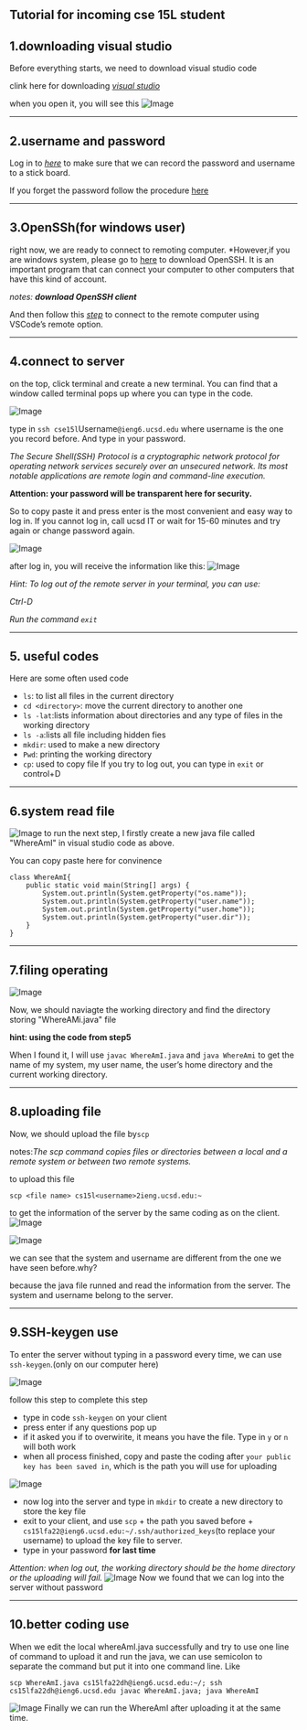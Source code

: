 Tutorial for incoming cse 15L student
---

## 1.downloading visual studio

Before everything starts, we need to download visual studio code 

clink here for downloading *[visual studio](https://code.visualstudio.com/)*


when you open it, you will see this
![Image](https://github.com/j4xie/cse15l-lab-reports/blob/0dcb32d728a285343a7c240e0aa22da008620de6/Screen%20Shot%202022-10-14%20at%202.35.55%20PM.png)


---
## 2.username and password


Log in to *[here](https://sdacs.ucsd.edu/~icc/index.php)* to make sure that we can record the password and username to a stick board. 

If you forget the password follow the procedure [here](https://docs.google.com/document/d/1hs7CyQeh-MdUfM9uv99i8tqfneos6Y8bDU0uhn1wqho/edit)


---
## 3.OpenSSh(for windows user)
 right now, we are ready to connect to remoting computer. 
 *However,if you are windows system, please go to [here](https://docs.microsoft.com/en-us/windows-server/administration/openssh/openssh_install_firstuse) to download OpenSSH. It is an important program that can connect your computer to other computers that have this kind of account. 
 
*notes: **download OpenSSH client***

And then follow this *[step](https://code.visualstudio.com/docs/remote/ssh#_connect-to-a-remote-host)* to connect to the remote computer using VSCode’s remote option.


---
## 4.connect to server
on the top, click terminal and create a new terminal. You can find that a window called terminal pops up where you can type in the code.

![Image](https://github.com/j4xie/cse15l-lab-reports/blob/eba007f43174a143ed374857c2c6ea0013e5d8a7/Screen%20Shot%202022-09-30%20at%209.51.11%20PM.png)

type in `ssh cse15l`Username`@ieng6.ucsd.edu` where username is the one you record before. And type in your password.

*The Secure Shell(SSH) Protocol is a cryptographic network protocol for operating network services securely over an unsecured network. Its most notable applications are remote login and command-line execution.*


**Attention: your password will be transparent here for security.**

So to copy paste it and press enter is the most convenient and easy way to log in.
If you cannot log in, call ucsd IT or wait for 15-60 minutes and try again or change password again.

![Image](https://github.com/j4xie/cse15l-lab-reports/blob/eba007f43174a143ed374857c2c6ea0013e5d8a7/Screen%20Shot%202022-09-30%20at%209.51.15%20PM.png)

after log in, you will receive the information like this:
![Image](https://github.com/j4xie/cse15l-lab-reports/blob/eba007f43174a143ed374857c2c6ea0013e5d8a7/Screen%20Shot%202022-09-30%20at%209.51.24%20PM.png)


*Hint: To log out of the remote server in your terminal, you can use:*

*Ctrl-D*

*Run the command `exit`*


---
## 5. useful codes

Here are some often used code
* `ls`: to list all files  in the current directory
* `cd <directory>`: move the current directory to another one 
* `ls -lat`:lists information about directories and any type of files in the working directory 
* `ls -a`:lists all file including hidden fies
* `mkdir`: used to make a new directory
* `Pwd`: printing the working directory 
* `cp`: used to copy file
If you try to log out, you can type in `exit` or control+D


---
## 6.system read file

![Image](https://github.com/j4xie/cse15l-lab-reports/blob/eba007f43174a143ed374857c2c6ea0013e5d8a7/Screen%20Shot%202022-09-30%20at%209.51.29%20PM.png)
to run the next step, I firstly create a new java file called "WhereAmI" in visual studio code as above. 

You can copy paste here for convinence

```
class WhereAmI{
	public static void main(String[] args) {
		System.out.println(System.getProperty("os.name"));
		System.out.println(System.getProperty("user.name"));
		System.out.println(System.getProperty("user.home"));
		System.out.println(System.getProperty("user.dir"));
	}
}
```


---
## 7.filing operating

![Image](https://github.com/j4xie/cse15l-lab-reports/blob/eba007f43174a143ed374857c2c6ea0013e5d8a7/Screen%20Shot%202022-09-30%20at%209.51.32%20PM.png)

Now, we should naviagte the working directory  and find the directory storing "WhereAMi.java" file

**hint: using the code from step5**

When I found it, I will use `javac WhereAmI.java` and `java WhereAmi` to get the name of my system, my user name, the user’s home directory and the current working directory. 


---
## 8.uploading file

Now, we should upload the file by`scp`

notes:*The scp command copies files or directories between a local and a remote system or between two remote systems.*


to upload this file 

`scp <file name> cs15l<username>2ieng.ucsd.edu:~` 

to get the information of the server by the same coding as on the client.
![Image](https://github.com/j4xie/cse15l-lab-reports/blob/eba007f43174a143ed374857c2c6ea0013e5d8a7/Screen%20Shot%202022-09-30%20at%209.51.37%20PM.png)
  
![Image](https://github.com/j4xie/cse15l-lab-reports/blob/eba007f43174a143ed374857c2c6ea0013e5d8a7/Screen%20Shot%202022-09-30%20at%209.51.44%20PM.png)

we can see that the system and username are different from the one we have seen before.why?

because the java file runned and read the information from the server. The system and username belong to the server.


---
## 9.SSH-keygen use
  
To enter the server without typing in a password every time, we can use 
`ssh-keygen`.(only on our computer here)
  
![Image](https://github.com/j4xie/cse15l-lab-reports/blob/eba007f43174a143ed374857c2c6ea0013e5d8a7/Screen%20Shot%202022-09-30%20at%209.51.50%20PM.png)

follow this step to complete this step

* type in code `ssh-keygen` on your client
* press enter if any questions pop up
* if it asked you if to overwirite, it means you have the file. Type in `y` or `n` will both work
* when all process finished, copy and paste the coding after `your public key has been saved in`, which is the path you will use for uploading

![Image](https://github.com/j4xie/cse15l-lab-reports/blob/eba007f43174a143ed374857c2c6ea0013e5d8a7/Screen%20Shot%202022-09-30%20at%209.51.57%20PM.png)

* now log into the server and type in `mkdir` to create a new directory to store the key file
* exit to your client, and use `scp` + the path you saved before + `cs15lfa22@ieng6.ucsd.edu:~/.ssh/authorized_keys`(to replace your username) to upload the key file to server.
* type in your password **for last time**

*Attention: when log out, the working directory should be the home directory or the uploading will fail.*
![Image](https://github.com/j4xie/cse15l-lab-reports/blob/eba007f43174a143ed374857c2c6ea0013e5d8a7/Screen%20Shot%202022-09-30%20at%209.52.03%20PM.png)
  Now we found that we can log into the server without password
  
---
## 10.better coding use
  
When we edit the local whereAmI.java successfully and try to use one line of command to upload it and run the java, we can use semicolon to separate the command but put it into one command line. Like 

`scp WhereAmI.java cs15lfa22dh@ieng6.ucsd.edu:~/; ssh cs15lfa22dh@ieng6.ucsd.edu javac WhereAmI.java; java WhereAmI`

![Image](https://github.com/j4xie/cse15l-lab-reports/blob/eba007f43174a143ed374857c2c6ea0013e5d8a7/Screen%20Shot%202022-09-30%20at%209.52.14%20PM.png)
  Finally we can run the WhereAmI after uploading it at the same time.

